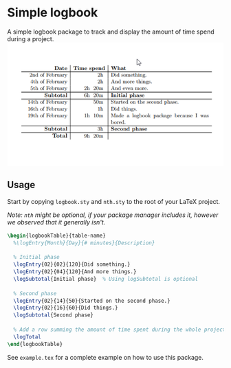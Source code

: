 # Simple logbook
A simple logbook package to track and display the amount of time spend during a project.
![screenshot-of-the-application](https://raw.githubusercontent.com/Addono/Simple-logbook/master/screen-shot.png)

## Usage
Start by copying `logbook.sty` and `nth.sty` to the root of your LaTeX project. 

*Note: `nth` might be optional, if your package manager includes it, however we observed that it generally isn't.*

```tex
\begin{logbookTable}{table-name}
  %\logEntry{Month}{Day}{# minutes}{Description}

  % Initial phase
  \logEntry{02}{02}{120}{Did something.}
  \logEntry{02}{04}{120}{And more things.}
  \logSubtotal{Initial phase}  % Using logSubtotal is optional

  % Second phase
  \logEntry{02}{14}{50}{Started on the second phase.}
  \logEntry{02}{16}{60}{Did things.}
  \logSubtotal{Second phase}
  
  % Add a row summing the amount of time spent during the whole project.
  \logTotal
\end{logbookTable}
```

See `example.tex` for a complete example on how to use this package.
